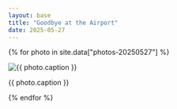 ```yaml
---
layout: base
title: "Goodbye at the Airport"
date: 2025-05-27
---
```


{% for photo in site.data["photos-20250527"] %}
  <div>
    <img src="{{ site.baseurl }}/photos/{{ photo.file }}" alt="{{ photo.caption }}">
    <p>{{ photo.caption }}</p>
  </div>
{% endfor %}